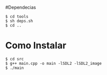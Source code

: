 #Dependecias
  ``` 
  $ cd tools
  $ sh deps.sh
  $ cd ..
  ```  
  
# Como Instalar
  ``` 
  $ cd src
  $ g++ main.cpp -o main -lSDL2 -lSDL2_image
  $ ./main
  ```  
  
